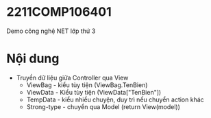# 2211COMP106401
Demo công nghệ NET lớp thứ 3

# Nội dung
* Truyền dữ liệu giữa Controller qua View
	* ViewBag - kiểu tùy tiện (ViewBag.TenBien)
	* ViewData - Kiểu tùy tiện (ViewData["TenBien"])
	* TempData - kiểu nhiều chuyện, duy trì nếu chuyển action khác
	* Strong-type - chuyển qua Model (return View(model))